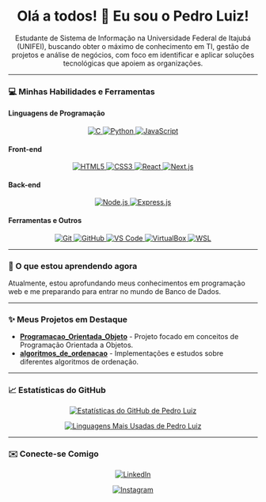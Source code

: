 <!-- <p align="center"> -->
<!--   <a href="https://github.com/pedrolmf33" target="_blank"> -->
<!--       <img src="https://avatars.githubusercontent.com/u/170816254?v=4" alt="Pedro Luiz de Moraes Ferreira" width="150" height="150" style="border-radius:50%;"> -->
<!--     <sub><b>Pedro Luiz de Moraes Ferreira</b></sub> -->
<!--   </a> -->
<!-- </p> -->

<h1 align="center">Olá a todos! 👋 Eu sou o Pedro Luiz!</h1>

<p align="center">
  Estudante de Sistema de Informação na Universidade Federal de Itajubá (UNIFEI), buscando obter o máximo de conhecimento em TI, gestão de projetos e análise de negócios, com foco em identificar e aplicar soluções tecnológicas que apoiem as organizações.
</p>

---

### 💻 Minhas Habilidades e Ferramentas

#### Linguagens de Programação
<p align="center">
  <a href="https://www.cprogramming.com/" target="_blank">
    <img src="https://img.shields.io/badge/-C-A8B9CC?style=for-the-badge&logo=c&logoColor=white" alt="C" />
  </a>
  <a href="https://www.python.org/" target="_blank">
    <img src="https://img.shields.io/badge/-Python-3776AB?style=for-the-badge&logo=python&logoColor=white" alt="Python" />
  </a>
  <a href="https://developer.mozilla.org/pt-BR/docs/Web/JavaScript" target="_blank">
    <img src="https://img.shields.io/badge/-JavaScript-F7DF1E?style=for-the-badge&logo=javascript&logoColor=black" alt="JavaScript" />
  </a>
</p>

#### Front-end
<p align="center">
  <a href="https://www.w3.org/TR/html52/" target="_blank">
    <img src="https://img.shields.io/badge/-HTML5-E34F26?style=for-the-badge&logo=html5&logoColor=white" alt="HTML5" />
  </a>
  <a href="https://www.w3.org/TR/CSS/" target="_blank">
    <img src="https://img.shields.io/badge/-CSS3-1572B6?style=for-the-badge&logo=css3&logoColor=white" alt="CSS3" />
  </a>
  <a href="https://react.dev/" target="_blank">
    <img src="https://img.shields.io/badge/-React-61DAFB?style=for-the-badge&logo=react&logoColor=black" alt="React" />
  </a>
  <a href="https://nextjs.org/" target="_blank">
    <img src="https://img.shields.io/badge/-Next.js-000000?style=for-the-badge&logo=next.js&logoColor=white" alt="Next.js" />
  </a>
</p>

#### Back-end
<p align="center">
  <a href="https://nodejs.org/en" target="_blank">
    <img src="https://img.shields.io/badge/-Node.js-339933?style=for-the-badge&logo=node.js&logoColor=white" alt="Node.js" />
  </a>
  <a href="https://expressjs.com/" target="_blank">
    <img src="https://img.shields.io/badge/-Express.js-000000?style=for-the-badge&logo=express&logoColor=white" alt="Express.js" />
  </a>
</p>

#### Ferramentas e Outros
<p align="center">
  <a href="https://git-scm.com/" target="_blank">
    <img src="https://img.shields.io/badge/-Git-F05032?style=for-the-badge&logo=git&logoColor=white" alt="Git" />
  </a>
  <a href="https://github.com/pedrolmf33" target="_blank"> <img src="https://img.shields.io/badge/-GitHub-181717?style=for-the-badge&logo=github&logoColor=white" alt="GitHub" />
  </a>
  <a href="https://code.visualstudio.com/" target="_blank">
    <img src="https://img.shields.io/badge/-VSCode-007ACC?style=for-the-badge&logo=visualstudiocode&logoColor=white" alt="VS Code" />
  </a>
  <a href="https://www.virtualbox.org/" target="_blank">
    <img src="https://img.shields.io/badge/-VirtualBox-20A7EE?style=for-the-badge&logo=virtualbox&logoColor=white" alt="VirtualBox" />
  </a>
  <a href="https://learn.microsoft.com/pt-br/windows/wsl/" target="_blank">
    <img src="https://img.shields.io/badge/-WSL-264DE4?style=for-the-badge&logo=windows&logoColor=white" alt="WSL" />
  </a>
</p>

---

### 🌱 O que estou aprendendo agora

Atualmente, estou aprofundando meus conhecimentos em programação web e me preparando para entrar no mundo de Banco de Dados.

---

### ✨ Meus Projetos em Destaque

* [**Programacao_Orientada_Objeto**](https://github.com/pedrolmf33/Programacao_Orientada_Objeto.git) - Projeto focado em conceitos de Programação Orientada a Objetos.
* [**algoritmos_de_ordenacao**](https://github.com/pedrolmf33/algoritmos_de_ordenacao.git) - Implementações e estudos sobre diferentes algoritmos de ordenação.

---

### 📈 Estatísticas do GitHub

<p align="center">
  <a href="https://github.com/pedrolmf33" target="_blank">
    <img src="https://github-readme-stats.vercel.app/api?username=pedrolmf33&show_icons=true&theme=radical&include_all_commits=true&count_private=true" alt="Estatísticas do GitHub de Pedro Luiz" />
  </a>
</p>
<p align="center">
  <a href="https://github.com/pedrolmf33" target="_blank">
    <img src="https://github-readme-stats.vercel.app/api/top-langs/?username=pedrolmf33&layout=compact&theme=radical&hide_progress=true" alt="Linguagens Mais Usadas de Pedro Luiz" />
  </a>
</p>

---

### ✉️ Conecte-se Comigo

<p align="center">
  <a href="https://www.linkedin.com/in/pedro-luiz-ferreira-765089336/" target="_blank">
    <img src="https://img.shields.io/badge/-LinkedIn-0077B5?style=for-the-badge&logo=linkedin&logoColor=white" alt="LinkedIn" />
  </a>
</p>
<p align="center">
  <a href="https://www.instagram.com/pedro_luiz2070/profilecard/?igsh=MXVsMTFnd2Vkc3hhZg==" target="_blank">
    <img src="https://img.shields.io/badge/-Instagram-E4405F?style=for-the-badge&logo=instagram&logoColor=white" alt="Instagram" />
  </a>
</p>
